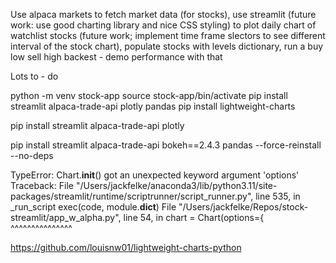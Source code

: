 

Use alpaca markets to fetch market data (for stocks), use streamlit (future work: use good charting library and nice CSS styling) to plot daily chart of watchlist stocks (future work; implement time frame slectors to see different interval of the stock chart), populate stocks with levels dictionary, run a buy low sell high backest - demo performance with that

Lots to - do 

python -m venv stock-app
source stock-app/bin/activate
pip install streamlit alpaca-trade-api plotly pandas
pip install lightweight-charts


pip install streamlit alpaca-trade-api plotly



pip install streamlit alpaca-trade-api bokeh==2.4.3 pandas --force-reinstall --no-deps


TypeError: Chart.__init__() got an unexpected keyword argument 'options'
Traceback:
File "/Users/jackfelke/anaconda3/lib/python3.11/site-packages/streamlit/runtime/scriptrunner/script_runner.py", line 535, in _run_script
    exec(code, module.__dict__)
File "/Users/jackfelke/Repos/stock-streamlit/app_w_alpha.py", line 54, in <module>
    chart = Chart(options={
            ^^^^^^^^^^^^^^^


https://github.com/louisnw01/lightweight-charts-python